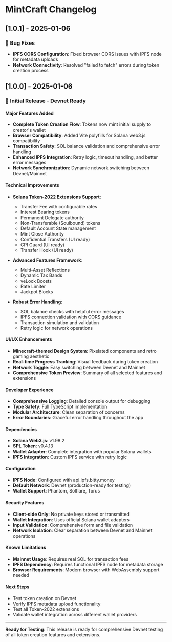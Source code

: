 # MintCraft Changelog

## [1.0.1] - 2025-01-06

### 🔧 Bug Fixes
- **IPFS CORS Configuration**: Fixed browser CORS issues with IPFS node for metadata uploads
- **Network Connectivity**: Resolved "failed to fetch" errors during token creation process

## [1.0.0] - 2025-01-06

### 🚀 Initial Release - Devnet Ready

#### Major Features Added
- **Complete Token Creation Flow**: Tokens now mint initial supply to creator's wallet
- **Browser Compatibility**: Added Vite polyfills for Solana web3.js compatibility
- **Transaction Safety**: SOL balance validation and comprehensive error handling
- **Enhanced IPFS Integration**: Retry logic, timeout handling, and better error messages
- **Network Synchronization**: Dynamic network switching between Devnet/Mainnet

#### Technical Improvements
- **Solana Token-2022 Extensions Support**:
  - Transfer Fee with configurable rates
  - Interest Bearing tokens
  - Permanent Delegate authority
  - Non-Transferable (Soulbound) tokens
  - Default Account State management
  - Mint Close Authority
  - Confidential Transfers (UI ready)
  - CPI Guard (UI ready)
  - Transfer Hook (UI ready)

- **Advanced Features Framework**:
  - Multi-Asset Reflections
  - Dynamic Tax Bands
  - veLock Boosts
  - Rate Limiter
  - Jackpot Blocks

- **Robust Error Handling**:
  - SOL balance checks with helpful error messages
  - IPFS connection validation with CORS guidance
  - Transaction simulation and validation
  - Retry logic for network operations

#### UI/UX Enhancements
- **Minecraft-themed Design System**: Pixelated components and retro gaming aesthetic
- **Real-time Progress Tracking**: Visual feedback during token creation
- **Network Toggle**: Easy switching between Devnet and Mainnet
- **Comprehensive Token Preview**: Summary of all selected features and extensions

#### Developer Experience
- **Comprehensive Logging**: Detailed console output for debugging
- **Type Safety**: Full TypeScript implementation
- **Modular Architecture**: Clean separation of concerns
- **Error Boundaries**: Graceful error handling throughout the app

#### Dependencies
- **Solana Web3.js**: v1.98.2
- **SPL Token**: v0.4.13
- **Wallet Adapter**: Complete integration with popular Solana wallets
- **IPFS Integration**: Custom IPFS service with retry logic

#### Configuration
- **IPFS Node**: Configured with api.ipfs.bitty.money
- **Default Network**: Devnet (production-ready for testing)
- **Wallet Support**: Phantom, Solflare, Torus

#### Security Features
- **Client-side Only**: No private keys stored or transmitted
- **Wallet Integration**: Uses official Solana wallet adapters
- **Input Validation**: Comprehensive form and file validation
- **Network Isolation**: Clear separation between Devnet and Mainnet operations

#### Known Limitations
- **Mainnet Usage**: Requires real SOL for transaction fees
- **IPFS Dependency**: Requires functional IPFS node for metadata storage
- **Browser Requirements**: Modern browser with WebAssembly support needed

#### Next Steps
- Test token creation on Devnet
- Verify IPFS metadata upload functionality  
- Test all Token-2022 extensions
- Validate wallet integration across different wallet providers

---

**Ready for Testing**: This release is ready for comprehensive Devnet testing of all token creation features and extensions.